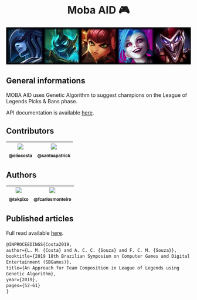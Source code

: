 <h1 align="center">Moba AID 🎮</h1>

<div align="center"><img src="./assets/pickoff.jpg" /></div>

## General informations

MOBA AID uses Genetic Algorithm to suggest champions on the League of Legends Picks & Bans phase.

API documentation is available [here](https://moba-aid.herokuapp.com/api/docs).

## Contributors

| [<img src="https://avatars1.githubusercontent.com/u/5794419?s=460&v=4" width="115"><br><sub>@eliocosta</sub>](https://github.com/eliocosta) | [<img src="https://avatars0.githubusercontent.com/u/13510169?s=460&v=4" width="115"><br><sub>@santospatrick</sub>](https://github.com/santospatrick) |
| :---: | :---: |

## Authors

| [<img src="https://avatars0.githubusercontent.com/u/26147019?s=460&v=4" width=115><br><sub>@tekpixo</sub>](https://github.com/tekpixo) | [<img src="https://avatars2.githubusercontent.com/u/8319539?s=460&v=4" width=115><br><sub>@fcarlosmonteiro</sub>](https://github.com/fcarlosmonteiro) 
| :---: | :---: |

## Published articles

Full read available [here](https://www.researchgate.net/publication/337260793_An_Approach_for_Team_Composition_in_League_of_Legends_using_Genetic_Algorithm).


```
@INPROCEEDINGS{Costa2019, 
author={L. M. {Costa} and A. C. C. {Souza} and F. C. M. {Souza}}, 
booktitle={2019 18th Brazilian Symposium on Computer Games and Digital Entertainment (SBGames)}, 
title={An Approach for Team Composition in League of Legends using Genetic Algorithm}, 
year={2019}, 
pages={52-61}
}
```
